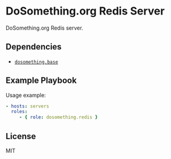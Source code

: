 DoSomething.org Redis Server
=========

DoSomething.org Redis server.

Dependencies
------------

- [`dosomething.base`](https://github.com/DoSomething/ansible-base)

Example Playbook
----------------

Usage example:

```yml
- hosts: servers
  roles:
     - { role: dosomething.redis }
```

License
-------

MIT

